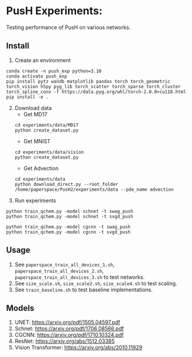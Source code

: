 # PusH Experiments: 

Testing performance of PusH on various networks.


## Install

1. Create an environment
```
conda create -n push_exp python=3.10
conda activate push_exp
pip install pytz wandb matplotlib pandas torch torch_geometric torch_vision h5py pyg_lib torch_scatter torch_sparse torch_cluster torch_spline_conv -f https://data.pyg.org/whl/torch-2.0.0+cu118.html
pip install -e .
```
2. Download data
    - Get MD17
    ```
    cd experiments/data/MD17
    python create_dataset.py
    ```
    - Get MNIST
    ```
    cd experiments/data/vision
    python create_dataset.py
    ```
    - Get Advection
    ```
    cd experiments/data
    python download_direct.py --root_folder /home/paperspace/PusH2/experiments/data --pde_name advection
    ```
3. Run experiments

```
python train_qchem.py -model schnet -t swag_push
python train_qchem.py -model schnet -t svgd_push

python train_qchem.py -model cgcnn -t swag_push
python train_qchem.py -model cgcnn -t svgd_push
```


## Usage

1. See `paperspace_train_all_devices_1.sh`, `paperspace_train_all_devices_2.sh`, `paperspace_train_all_devices_3.sh`
   to test networks.
2. See `size_scale.sh`, `size_scale2.sh`, `size_scale4.sh` to test scaling.
3. See `train_baseline.sh` to test baseline implementations.


## Models

1. UNET: https://arxiv.org/pdf/1505.04597.pdf
2. Schnet: https://arxiv.org/pdf/1706.08566.pdf
3. CGCNN: https://arxiv.org/pdf/1710.10324.pdf
4. ResNet: https://arxiv.org/abs/1512.03385
5. Vision Transformer: https://arxiv.org/abs/2010.11929


